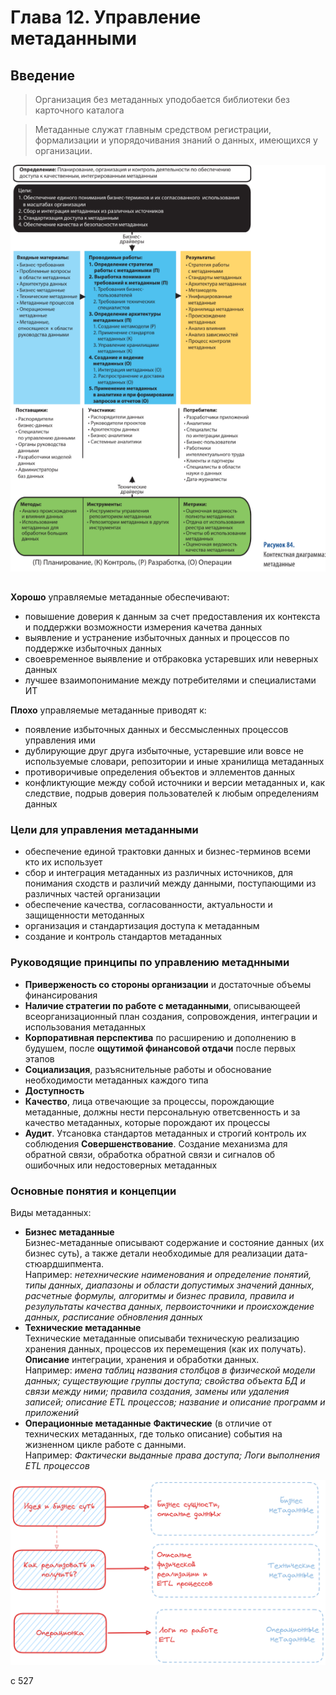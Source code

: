 # Глава 12. Управление метаданными

## Введение

> Организация без метаданных уподобается библиотеки без карточного каталога

> Метаданные служат главным средством регистрации, формализации и упорядочивания знаний о данных, имеющихся у организации.
>
![alt text](./pictures/metadata_context_schema.png)

##

**Хорошо** управляемые метаданные обеспечивают:

- повышение доверия к данным за счет предоставления их контекста и поддержки возможности измерения качетва данных
- выявление и устранение избыточных данных и процессов по поддержке избыточных данных
- своевременное выявление и отбраковка устаревших или неверных данных
- лучшее взаимопонимание между потребителями и специалистами ИТ

**Плохо** управляемые метаданные приводят к:

- появление избыточных данных и бессмысленных процессов управления ими
- дублирующие друг друга избыточные, устаревшие или вовсе не используемые словари, репозитории и иные хранилища метаданных
- противоричивые определения объектов и эллементов данных
- конфликтующие между собой источники и версии метаданных и, как следствие, подрыв доверия пользователей к любым определениям данных

### Цели для управления метаданными

- обеспечение единой трактовки данных и бизнес-терминов всеми кто их использует
- сбор и интеграция метаданных из различных источников, для понимания сходств и различий между данными, поступающими из различных частей организации
- обеспечение качества, согласованности, актуальности и защищенности методанных
- организация и стандартизация доступа к метаданным
- создание и контроль стандартов метаданных

### Руководящие принципы по управлению метаднными

- **Приверженость со стороны организации** и достаточные объемы финансирования
- **Наличие стратегии по работе с метаданными**, описывающеей всеорганизационный план создания, сопровождения, интеграции и использования метаданных
- **Корпоративная перспектива** по расширению и дополнению в будушем, после **ощутимой финансовой отдачи** после первых этапов
- **Социализация**, разъяснительные работы и обоснование необходимости метаданных каждого типа
- **Доступность**
- **Качество**, лица отвечающие за процессы, порождающие метаданные, должны нести персональную ответсвенность и за качество метаданных, которые порождают их процессы
- **Аудит**. Утсановка стандартов метаданных и строгий контроль их соблюдения
  **Совершенствование**. Создание механизма для обратной связи, обработка обратной связи и сигналов об ошибочных или недостоверных метаданных

### Основные понятия и концепции

Виды метаданных:

- **Бизнес метаданные**  
Бизнес-метаданные описывают содержание и состояние данных (их бизнес суть), а также детали необходимые для реализации дата-стюардшипмента.  
Например: *нетехнические наименования и определение понятий, типы данных, диапазоны и области допустимых значений данных, расчетные формулы, алгоритмы и бизнес правила, правила и резулультаты качества данных, первоисточники и происхождение данных, расписание обновления данных*
- **Технические метаданные**  
Технические метаданные описываби техническую реализацию хранения данных, процессов их перемещения (как их получать). **Описание** интеграции, хранения и обработки данных.  
Например: *имена таблиц названия столбцов в физической модели данных; существующие группы доступа; свойства объекта БД и связи между ними; правила создания, замены или удаления записей; описание ETL процессов; название и описание программ и приложений*
- **Операционные метаданные**
**Фактические** (в отличие от технических метаданных, где только описание) события на жизненном цикле работе с данными.  
Например: *Фактически выданные права доступа; Логи выполнения ETL процессов*

![alt text](./pictures/types_of_metadata.png)

c 527
